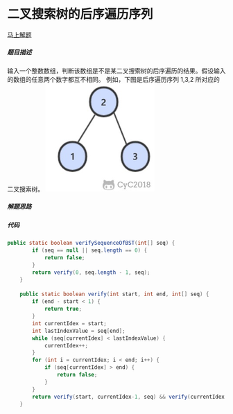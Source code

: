 二叉搜索树的后序遍历序列
====
[马上解题](https://www.nowcoder.com/practice/a861533d45854474ac791d90e447bafd?tpId=13&tqId=11176&tPage=1&rp=1&ru=/ta/coding-interviews&qru=/ta/coding-interviews/question-ranking)

##### 题目描述   
输入一个整数数组，判断该数组是不是某二叉搜索树的后序遍历的结果。假设输入的数组的任意两个数字都互不相同。
例如，下图是后序遍历序列 1,3,2 所对应的二叉搜索树。
![二叉树的后续遍历序列](./pic/二叉树的后续遍历序列.png)
##### 解题思路


##### 代码
```java
public static boolean verifySequenceOfBST(int[] seq) {
        if (seq == null || seq.length == 0) {
            return false;
        }
        return verify(0, seq.length - 1, seq);
    }

    public static boolean verify(int start, int end, int[] seq) {
        if (end - start < 1) {
            return true;
        }
        int currentIdex = start;
        int lastIndexValue = seq[end];
        while (seq[currentIdex] < lastIndexValue) {
            currentIdex++;
        }
        for (int i = currentIdex; i < end; i++) {
            if (seq[currentIdex] > end) {
                return false;
            }
        }
        return verify(start, currentIdex-1, seq) && verify(currentIdex , end-1, seq);
    }
```